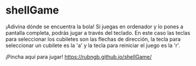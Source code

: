 # shellGame
¡Adivina dónde se encuentra la bola!   Si juegas en ordenador y lo pones a pantalla completa, podrás jugar a través del teclado. En este caso las teclas para seleccionar los cubiletes son las flechas de dirección, la tecla para seleccionar un cubilete es la 'a' y la tecla para reiniciar el juego es la 'r'.

¡Pincha aquí para jugar! https://rubngb.github.io/shellGame/
